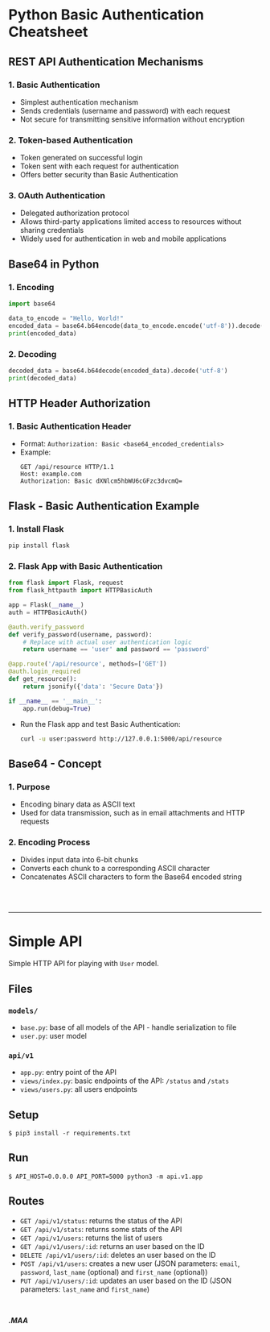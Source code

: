 # Python Basic Authentication Cheatsheet

## REST API Authentication Mechanisms

### 1. Basic Authentication
   - Simplest authentication mechanism
   - Sends credentials (username and password) with each request
   - Not secure for transmitting sensitive information without encryption

### 2. Token-based Authentication
   - Token generated on successful login
   - Token sent with each request for authentication
   - Offers better security than Basic Authentication

### 3. OAuth Authentication
   - Delegated authorization protocol
   - Allows third-party applications limited access to resources without sharing credentials
   - Widely used for authentication in web and mobile applications

## Base64 in Python

### 1. Encoding
   ```python
   import base64

   data_to_encode = "Hello, World!"
   encoded_data = base64.b64encode(data_to_encode.encode('utf-8')).decode('utf-8')
   print(encoded_data)
   ```

### 2. Decoding
   ```python
   decoded_data = base64.b64decode(encoded_data).decode('utf-8')
   print(decoded_data)
   ```

## HTTP Header Authorization

### 1. Basic Authentication Header
   - Format: `Authorization: Basic <base64_encoded_credentials>`
   - Example:
     ```http
     GET /api/resource HTTP/1.1
     Host: example.com
     Authorization: Basic dXNlcm5hbWU6cGFzc3dvcmQ=
     ```

## Flask - Basic Authentication Example

### 1. Install Flask
   ```bash
   pip install flask
   ```

### 2. Flask App with Basic Authentication
   ```python
   from flask import Flask, request
   from flask_httpauth import HTTPBasicAuth

   app = Flask(__name__)
   auth = HTTPBasicAuth()

   @auth.verify_password
   def verify_password(username, password):
       # Replace with actual user authentication logic
       return username == 'user' and password == 'password'

   @app.route('/api/resource', methods=['GET'])
   @auth.login_required
   def get_resource():
       return jsonify({'data': 'Secure Data'})

   if __name__ == '__main__':
       app.run(debug=True)
   ```

   - Run the Flask app and test Basic Authentication:
     ```bash
     curl -u user:password http://127.0.0.1:5000/api/resource
     ```

## Base64 - Concept

### 1. Purpose
   - Encoding binary data as ASCII text
   - Used for data transmission, such as in email attachments and HTTP requests

### 2. Encoding Process
   - Divides input data into 6-bit chunks
   - Converts each chunk to a corresponding ASCII character
   - Concatenates ASCII characters to form the Base64 encoded string

<br>
<br>
<hr>


# Simple API

Simple HTTP API for playing with `User` model.


## Files

### `models/`

- `base.py`: base of all models of the API - handle serialization to file
- `user.py`: user model

### `api/v1`

- `app.py`: entry point of the API
- `views/index.py`: basic endpoints of the API: `/status` and `/stats`
- `views/users.py`: all users endpoints


## Setup

```
$ pip3 install -r requirements.txt
```


## Run

```
$ API_HOST=0.0.0.0 API_PORT=5000 python3 -m api.v1.app
```


## Routes

- `GET /api/v1/status`: returns the status of the API
- `GET /api/v1/stats`: returns some stats of the API
- `GET /api/v1/users`: returns the list of users
- `GET /api/v1/users/:id`: returns an user based on the ID
- `DELETE /api/v1/users/:id`: deletes an user based on the ID
- `POST /api/v1/users`: creates a new user (JSON parameters: `email`, `password`, `last_name` (optional) and `first_name` (optional))
- `PUT /api/v1/users/:id`: updates an user based on the ID (JSON parameters: `last_name` and `first_name`)

<br>


***.MAA***